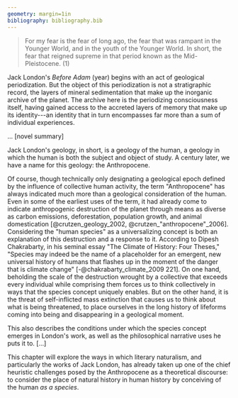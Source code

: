 ```yaml
---
geometry: margin=1in
bibliography: bibliography.bib
---
```


> For my fear is the fear of long ago, the fear that was rampant in the Younger
World, and in the youth of the Younger World. In short, the fear that reigned
supreme in that period known as the Mid-Pleistocene. (1)

Jack London's *Before Adam* (year) begins with an act of geological
periodization. But the object of this periodization is not a stratigraphic
record, the layers of mineral sedimentation that make up the inorganic archive
of the planet. The archive here is the periodizing consciousness itself, having
gained access to the accreted layers of memory that make up its identity---an
identity that in turn encompasses far more than a sum of individual
experiences. 

... [novel summary]

Jack London's geology, in short, is a geology of the human, a geology in which
the human is both the subject and object of study. A century later, we have
a name for this geology: the Anthropocene.

Of course, though technically only designating a geological epoch defined by
the influence of collective human activity, the term "Anthropocene" has always
indicated much more than a geological consideration of the human. Even in some
of the earliest uses of the term, it had already come to indicate anthropogenic
destruction of the planet through means as diverse as carbon emissions,
deforestation, population growth, and animal domestication
[@crutzen_geology_2002, @crutzen_"anthropocene"_2006]. Considering the "human
species" as a universalizing concept is both an explanation of this destruction
and a response to it. According to Dipesh Chakrabarty, in his seminal essay
"The Climate of History: Four Theses," "Species may indeed be the name of
a placeholder for an emergent, new universal history of humans that flashes up
in the moment of the danger that is climate change" [-@chakrabarty_climate_2009
221]. On one hand, beholding the scale of the destruction wrought by
a collective that exceeds every individual while comprising them forces us to
think collectively in ways that the species concept uniquely enables. But on
the other hand, it is the threat of self-inflicted mass extinction that causes
us to think about what is being threatened, to place ourselves in the long
history of lifeforms coming into being and disappearing in a geological moment.

This also describes the conditions under which the species concept emerges in
London's work, as well as the philosophical narrative uses he puts it to. [...]
<!--mark-->


This chapter will explore the ways in which literary naturalism, and
particularly the works of Jack London, has already taken up one of the chief
heuristic challenges posed by the Anthropocene as a theoretical discourse: to
consider the place of natural history in human history by conceiving of the
human *as a species*. 
